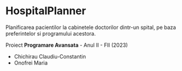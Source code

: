 # HospitalPlanner
Planificarea pacientilor la cabinetele doctorilor dintr-un spital, pe baza preferintelor si programului acestora.

Proiect __Programare Avansata__ - Anul II - FII (2023)
  
  - Chichirau Claudiu-Constantin
  - Onofrei Maria
